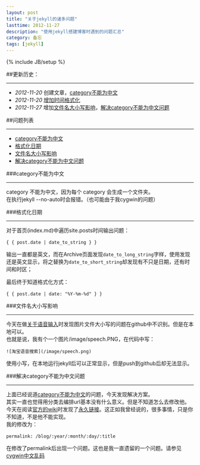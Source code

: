 ```yaml
---
layout: post
title: "关于jekyll的诸多问题"
lasttime: 2012-11-27
description: "使用jekyll搭建博客时遇到的问题汇总"
category: 备忘
tags: [jekyll]
---
```

{% include JB/setup %}

##更新历史：

---

* *2012-11-20* 创建文章，[category不能为中文][1]
* *2012-11-20* [增加时间格式化][2]
* *2012-11-27* 增加[文件名大小写影响][3]，[解决category不能为中文问题][4]

##问题列表

---
* [category不能为中文][1]
* [格式化日期][2]
* [文件名大小写影响][3]
* [解决category不能为中文问题][4]

[1]: #NotCN
[2]: #FormatDate
[3]: #FileName
[4]: #QNotCN

<section id="NotCN"/>
###category不能为中文

---
category 不能为中文，因为每个 category 会生成一个文件夹。  
在执行jekyll --no-auto时会报错。（也可能由于我cygwin的问题）

<section id="FormatDate"/>
###格式化日期

---

对于首页(index.md)中遍历site.posts时间输出问题：

    { { post.date | date_to_string } }

输出一直都是英文，而在Archive页面发现`date_to_long_string`字样，使用发现还是英文显示，将之替换为`date_to_short_string`却发现有不只是日期，还有时间和时区；

最后终于知道格式化方式：

    { { post.date | date: "%Y-%m-%d" } }

<section id="FileName"/>
###文件名大小写影响

---

今天在做[关于语音输入](/blog/2012/11/25/html/#Speech)时发现图片文件大小写的问题在github中不识别。但是在本地可以。  
也就是说，我有个一个图片/image/speech.PNG，在代码中写：

    ![淘宝语音搜索](/image/speech.png)

使用小写，在本地运行jekyll后可以正常显示，但是push到github后却无法显示。

<section id="QNotCN"/>
###解决category不能为中文问题

---

上面已经说道[category不能为中文](#NotCN)的问题，今天发现解决方案。  
其实一直也觉得用分类去编排url基本没有什么意义。但是不知道怎么去修改他。今天在阅读[官方的wiki](https://github.com/mojombo/jekyll/wiki)时发现了[永久链接](https://github.com/mojombo/jekyll/wiki/Permalinks)。这正如我曾经说的，很多事情，只是你不知道，不是他不能实现。  
我的修改为：

    permalink: /blog/:year/:month/:day/:title

在修改了permalink后出现一个问题。这也是我一直遗留的一个问题。请参见[cygwin中文乱码](/Questions.html#CygwinCN)
